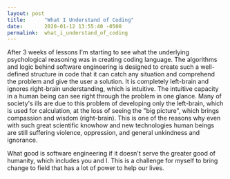 ```yaml
---
layout: post
title:      "What I Understand of Coding"
date:       2020-01-12 13:55:40 -0500
permalink:  what_i_understand_of_coding
---
```



After 3 weeks of lessons I'm starting to see what the underlying psychological reasoning was in creating coding language. The algorithms and logic behind software engineering is designed to create such a well-defined structure in code that it can catch any situation and comprehend the problem and give the user a solution. It is completely left-brain and ignores right-brain understanding, which is intuitive. The intuitive capacity in a human being can see right through the problem in one glance. Many of society's ills are due to this problem of developing only the left-brain, which is used for calculation, at the loss of seeing the "big picture", which brings compassion and wisdom (right-brain). This is one of the reasons why even with such great scientific knowhow and new technologies human beings are still suffering violence, oppression, and general unkindness and ignorance. 

What good is software engineering if it doesn't serve the greater good of humanity, which includes you and I. This is a challenge for myself to bring change to field that has a lot of power to help our lives.
